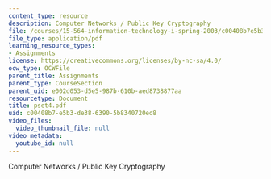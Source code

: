 ```yaml
---
content_type: resource
description: Computer Networks / Public Key Cryptography
file: /courses/15-564-information-technology-i-spring-2003/c00408b7e5b3de3863905b8340720ed8_pset4.pdf
file_type: application/pdf
learning_resource_types:
- Assignments
license: https://creativecommons.org/licenses/by-nc-sa/4.0/
ocw_type: OCWFile
parent_title: Assignments
parent_type: CourseSection
parent_uid: e002d053-d5e5-987b-610b-aed8738877aa
resourcetype: Document
title: pset4.pdf
uid: c00408b7-e5b3-de38-6390-5b8340720ed8
video_files:
  video_thumbnail_file: null
video_metadata:
  youtube_id: null
---
```

Computer Networks / Public Key Cryptography